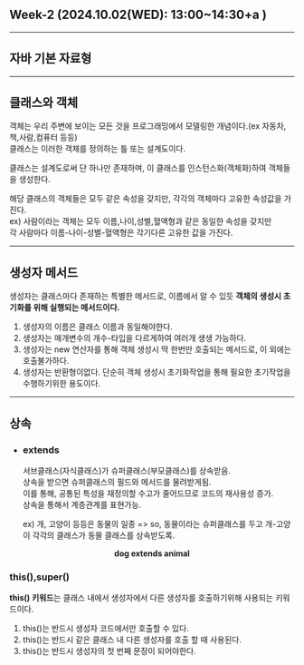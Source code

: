 ## Week-2 (2024.10.02(WED): 13:00~14:30+a )
<hr>


## 자바 기본 자료형




<hr>

## 클래스와 객체

객체는 우리 주변에 보이는 모든 것을 프로그래밍에서 모델링한 개념이다.(ex 자동차,책,사람,컴퓨터 등등)  
클래스는 이러한 객체를 정의하는 틀 또는 설계도이다.  

클래스는 설계도로써 단 하나만 존재하며, 이 클래스를 인스턴스화(객체화)하여 객체들을 생성한다. 

해당 클래스의 객체들은 모두 같은 속성을 갖지만, 각각의 객체마다 고유한 속성값을 가진다.   
ex) 사람이라는 객체는 모두 이름,나이,성별,혈액형과 같은 동일한 속성을 갖지만    
    각 사람마다 이름-나이-성별-혈액형은 각기다른 고유한 값을 가진다.   

<hr>

## 생성자 메서드

생성자는 클래스마다 존재하는 특별한 메서드로, 이름에서 알 수 있듯 **객체의 생성시 초기화를 위해 실행되는 메서드이다.**  

1. 생성자의 이름은 클래스 이름과 동일해야한다.
2. 생성자는 매개변수의 개수-타입을 다르게하여 여러개 생생 가능하다.
3. 생성자는 new 연산자를 통해 객체 생성시 딱 한번만 호출되는 메서드로, 이 외에는 호출불가하다.
4. 생성자는 반환형이없다. 단순히 객체 생성시 초기화작업을 통해 필요한 초기작업을 수행하기위한 용도이다.   


<hr>

## 상속

- ### extends

  서브클래스(자식클래스)가 슈퍼클래스(부모클래스)를 상속받음.  
  상속을 받으면 슈퍼클래스의 필드와 메서드를 물려받게됨.   
  이를 통해, 공통된 특성을 재정의할 수고가 줄어드므로 코드의 재사용성 증가.  
  상속을 통해서 계층관계를 표현가능.  

  ex) 
  개, 고양이 등등은 동물의 일종 => so, 동물이라는 슈퍼클래스를 두고 개-고양이 각각의 클래스가 동물 클래스를 상속받도록.
  

**<div align="center">dog extends animal</div>**



### this(),super()

**this() 키워드**는 클래스 내에서 생성자에서 다른 생성자를 호출하기위해 사용되는 키워드이다.

1. this()는 반드시 생성자 코드에서만 호출할 수 있다.
2. this()는 반드시 같은 클래스 내 다른 생성자를 호출 할 때 사용된다.
3. this()는 반드시 생성자의 첫 번째 문장이 되어야한다.  


